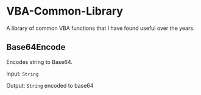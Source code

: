 # VBA-Common-Library
A library of common VBA functions that I have found useful over the years.

## Base64Encode
Encodes string to Base64.

Input: `String`

Output: `String` encoded to base64

